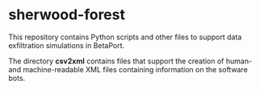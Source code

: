 # sherwood-forest

This repository contains Python scripts and other files to support data exfiltration simulations in BetaPort.

The directory **csv2xml** contains files that support the creation of human- and machine-readable XML files containing information on the software bots.
